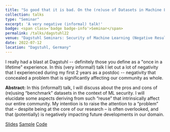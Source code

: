 ```yaml
---
title: "So good that it is bad. On the (re)use of Datasets in Machine Learning Security"
collection: talks
type: "Seminar"
excerpt: 'A very negative (informal) talk!'
badge: <span class='badge badge-info'>Seminar</span>
permalink: /talks/dagstuhl22
venue: "Dagstuhl Seminars: Security of Machine Learning (Negative Results)"
date: 2022-07-12
location: "Dagstuhl, Germany"
---
```


I really had a blast at Dagstuhl -- definitely those you define as a "once in a lifetime" experience. In this (very informal!) talk I let out a lot of negativity that I experienced during my first 2 years as a postdoc -- negativity that concealed a problem that is significantly affecting our community as whole.

<b>Abstract:</b> In this (informal!) talk, I will discuss about the pros and cons of (re)using “benchmark” datasets in the context of ML security. I will elucidate some aspects  deriving from such “reuse”  that intrinsically affect our entire community. My intention is to raise the attention to a “problem” that – despite being at the core of our research – is often overlooked, and that (potentially) is negatively impacting future developments in our domain.

<a class="btn btn-outline-primary my-1 mr-1 btn-sm" href="https://gioapru.github.io/files/talks/dagstuhl22" target="_blank" rel="noopener">Slides</a> 
<a class="btn btn-outline-primary my-1 mr-1 btn-sm" href="https://www.dagstuhl.de/en/program/calendar/semhp/?semnr=22281" target="_blank" rel="noopener">Sample</a> 
<a class="btn btn-outline-primary my-1 mr-1 btn-sm" href="https://github.com/hihey54/dummy-ML_NIDS" target="_blank" rel="noopener">Code</a> 